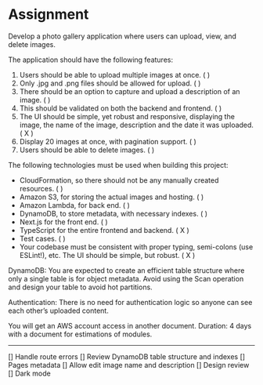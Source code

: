 # Assignment

Develop a photo gallery application where users can upload, view, and delete
images.

The application should have the following features:
1. Users should be able to upload multiple images at once. (  )
2. Only .jpg and .png files should be allowed for upload. (  )
3. There should be an option to capture and upload a description of an image. (  )
4. This should be validated on both the backend and frontend. (  )
5. The UI should be simple, yet robust and responsive, displaying the image, the
name of the image, description and the date it was uploaded. ( X )
6. Display 20 images at once, with pagination support. (  )
7. Users should be able to delete images. (  )

The following technologies must be used when building this project:
- CloudFormation, so there should not be any manually created resources. (  )
- Amazon S3, for storing the actual images and hosting. (  )
- Amazon Lambda, for back end. (  )
- DynamoDB, to store metadata, with necessary indexes. (  )
- Next.js for the front end. (  )
- TypeScript for the entire frontend and backend. ( X )
- Test cases. (  )
- Your codebase must be consistent with proper typing, semi-colons (use
ESLint!), etc. The UI should be simple, but robust. ( X )

DynamoDB: You are expected to create an efficient table structure where only a
single table is for object metadata. Avoid using the Scan operation and design your
table to avoid hot partitions.

Authentication: There is no need for authentication logic so anyone can see each
other’s uploaded content.

You will get an AWS account access in another document.
Duration: 4 days with a document for estimations of modules.

---
[] Handle route errors
[] Review DynamoDB table structure and indexes
[] Pages metadata
[] Allow edit image name and description
[] Design review
[] Dark mode